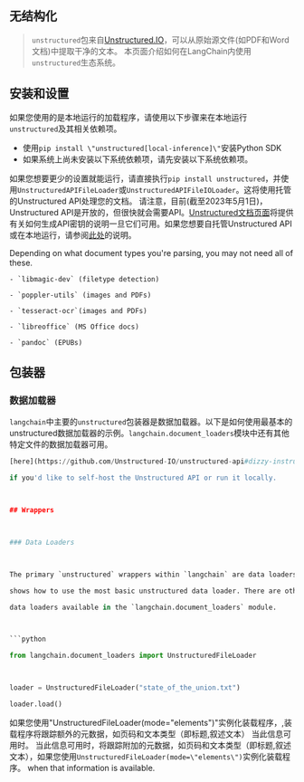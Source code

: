 ## 无结构化

> `unstructured`包来自[Unstructured.IO](https://www.unstructured.io/)，可以从原始源文件(如PDF和Word文档)中提取干净的文本。
本页面介绍如何在LangChain内使用`unstructured`生态系统。

## 安装和设置

如果您使用的是本地运行的加载程序，请使用以下步骤来在本地运行`unstructured`及其相关依赖项。

- 使用`pip install \"unstructured[local-inference]\"`安装Python SDK
- 如果系统上尚未安装以下系统依赖项，请先安装以下系统依赖项。

如果您想要更少的设置就能运行，请直接执行`pip install unstructured`，并使用`UnstructuredAPIFileLoader`或`UnstructuredAPIFileIOLoader`。这将使用托管的Unstructured API处理您的文档。
请注意，目前(截至2023年5月1日)，Unstructured API是开放的，但很快就会需要API。[Unstructured文档页面](https://unstructured-io.github.io/)将提供有关如何生成API密钥的说明一旦它们可用。如果您想要自托管Unstructured API或在本地运行，请参阅[此处](https://github.com/Unstructured-IO/unstructured-api#dizzy-instructions-for-using-the-docker-image)的说明。

  Depending on what document types you're parsing, you may not need all of these.

    - `libmagic-dev` (filetype detection)

    - `poppler-utils` (images and PDFs)

    - `tesseract-ocr`(images and PDFs)

    - `libreoffice` (MS Office docs)

    - `pandoc` (EPUBs)

## 包装器

### 数据加载器

`langchain`中主要的`unstructured`包装器是数据加载器。以下是如何使用最基本的unstructured数据加载器的示例。`langchain.document_loaders`模块中还有其他特定文件的数据加载器可用。

```python
[here](https://github.com/Unstructured-IO/unstructured-api#dizzy-instructions-for-using-the-docker-image)

if you'd like to self-host the Unstructured API or run it locally.



## Wrappers



### Data Loaders



The primary `unstructured` wrappers within `langchain` are data loaders. The following

shows how to use the most basic unstructured data loader. There are other file-specific

data loaders available in the `langchain.document_loaders` module.



```python

from langchain.document_loaders import UnstructuredFileLoader



loader = UnstructuredFileLoader("state_of_the_union.txt")

loader.load()

```



如果您使用\"UnstructuredFileLoader(mode=\"elements\")\"实例化装载程序，,装载程序将跟踪额外的元数据，如页码和文本类型（即标题,叙述文本） 当此信息可用时。
当此信息可用时，将跟踪附加的元数据，如页码和文本类型（即标题,叙述文本），如果您使用`UnstructuredFileLoader(mode=\"elements\")`实例化装载程序。
when that information is available.

